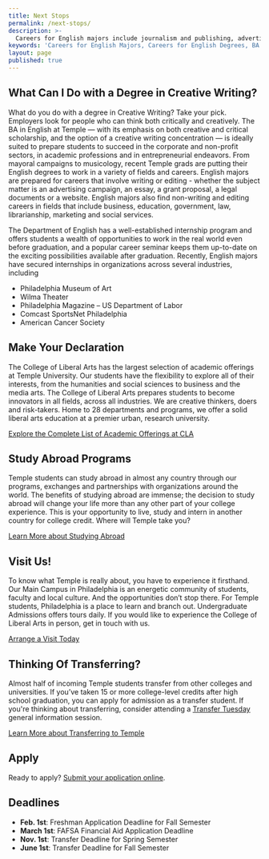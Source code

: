 ```yaml
---
title: Next Stops
permalink: /next-stops/
description: >-
  Careers for English majors include journalism and publishing, advertising and marketing, education, law and in social services. Take your pick!
keywords: 'Careers for English Majors, Careers for English Degrees, BA in English jobs'
layout: page
published: true
---
```

## What Can I Do with a Degree in Creative Writing?
What do you do with a degree in Creative Writing? Take your pick. Employers look for people who can think both critically and creatively. The BA in English at Temple — with its emphasis on both creative and critical scholarship, and the option of a creative writing concentration — is ideally suited to prepare students to succeed in the corporate and non-profit sectors, in academic professions and in entrepreneurial endeavors. From mayoral campaigns to musicology, recent Temple grads are putting their English degrees to work in a variety of fields and careers. English majors are prepared for careers that involve writing or editing - whether the subject matter is an advertising campaign, an essay, a grant proposal, a legal documents or a website. English majors also find non-writing and editing careers in fields that include business, education, government, law, librarianship, marketing and social services.

The Department of English has a well-established internship program and offers students a wealth of opportunities to work in the real world even before graduation, and a popular career seminar keeps them up-to-date on the exciting possibilities available after graduation. Recently, English majors have secured internships in organizations across several industries, including

- Philadelphia Museum of Art
- Wilma Theater
- Philadelphia Magazine
– US Department of Labor
- Comcast SportsNet Philadelphia
- American Cancer Society

## Make Your Declaration
The College of Liberal Arts has the largest selection of academic offerings at Temple University. Our students have the flexibility to explore all of their interests, from the humanities and social sciences to business and the media arts. The College of Liberal Arts prepares students to become innovators in all fields, across all industries. We are creative thinkers, doers and risk-takers. Home to 28 departments and programs, we offer a solid liberal arts education at a premier urban, research university.

[Explore the Complete List of Academic Offerings at CLA](http://www.liberalarts.temple.edu)

## Study Abroad Programs
Temple students can study abroad in almost any country through our programs, exchanges and partnerships with organizations around the world. The benefits of studying abroad are immense; the decision to study abroad will change your life more than any other part of your college experience. This is your opportunity to live, study and intern in another country for college credit. Where will Temple take you?

[Learn More about Studying Abroad](https://studyabroad.temple.edu/)

## Visit Us!
To know what Temple is really about, you have to experience it firsthand. Our Main Campus in Philadelphia is an energetic community of students, faculty and local culture. And the opportunities don’t stop there. For Temple students, Philadelphia is a place to learn and branch out. Undergraduate Admissions offers tours daily. If you would like to experience the College of Liberal Arts in person, get in touch with us.

[Arrange a Visit Today](http://admissions.temple.edu/visit)

## Thinking Of Transferring?
Almost half of incoming Temple students transfer from other colleges and universities. If you’ve taken 15 or more college-level credits after high school graduation, you can apply for admission as a transfer student.  If you're thinking about transferring, consider attending a [Transfer Tuesday](http://admissions.temple.edu/visit/transfer-tuesday) general information session.

[Learn More about Transferring to Temple](http://admissions.temple.edu/apply/transfer-applicant)

## Apply
Ready to apply? [Submit your application online](http://admissions.temple.edu/apply).

## Deadlines
- **Feb. 1st**: Freshman Application Deadline for Fall Semester
- **March 1st**: FAFSA Financial Aid Application Deadline
- **Nov. 1st**: Transfer Deadline for Spring Semester
- **June 1st**: Transfer Deadline for Fall Semester
